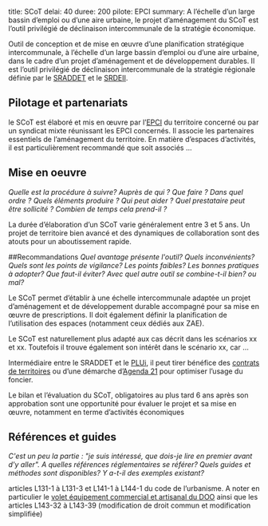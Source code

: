 title: SCoT
delai: 40
duree: 200
pilote: EPCI
summary: A l’échelle d’un large bassin d’emploi ou d’une aire urbaine, le projet d’aménagement du SCoT est l’outil privilégié de déclinaison intercommunale de la stratégie économique.

Outil de conception et de mise en œuvre d’une planification stratégique intercommunale, à l’échelle d’un large bassin d’emploi ou d’une aire urbaine, dans le cadre d’un projet d’aménagement et de développement durables. Il est l’outil privilégié de déclinaison intercommunale de la stratégie régionale définie par le [SRADDET](./SRADDET) et le [SRDEII](./SRDEII).

## Pilotage et partenariats
le SCoT est élaboré et mis en œuvre par l’[EPCI](./EPCI) du territoire concerné ou par un syndicat mixte réunissant les EPCI concernés. Il associe les partenaires essentiels de l’aménagement du territoire. En matière d’espaces d’activités, il est particulièrement recommandé que soit associés …

## Mise en oeuvre
_Quelle est la procédure à suivre? Auprès de qui ? Que faire ? Dans quel ordre ? Quels éléments produire ? Qui peut aider ? Quel prestataire peut être sollicité ? Combien de temps cela prend-il ?_

La durée d’élaboration d’un SCoT varie généralement entre 3 et 5 ans. Un projet de territoire bien avancé et des dynamiques de collaboration sont des atouts pour un aboutissement rapide.

##Recommandations
_Quel avantage présente l'outil? Quels inconvénients? Quels sont les points de vigilance? Les points faibles? Les bonnes pratiques à adopter? Que faut-il éviter? Avec quel autre outil se combine-t-il bien? ou mal?_

Le SCoT permet d’établir à une échelle intercommunale adaptée un projet d’aménagement et de développement durable accompagné pour sa mise en œuvre de prescriptions. Il doit également définir la planification de l’utilisation des espaces (notamment ceux dédiés aux ZAE).

Le SCoT est naturellement plus adapté aux cas décrit dans les scénarios xx et xx. Toutefois il trouve également son intérêt dans le scénario xx, car …

Intermédiaire entre le SRADDET et le [PLUi](../planification/PLUi), il peut tirer bénéfice des [contrats de territoires](./contrats_de_territoires) ou d’une démarche d’[Agenda 21](./agenda_21) pour optimiser l’usage du foncier.

Le bilan et l’évaluation du SCoT, obligatoires au plus tard 6 ans après son approbation sont une opportunité pour évaluer le projet et sa mise en œuvre, notamment en terme d’activités économiques

## Références et guides
_C'est un peu la partie : "je suis intéressé, que dois-je lire en premier avant d'y aller". A quelles références réglementaires se référer? Quels guides et méthodes sont disponibles? Y a-t-il des exemples existant?_

articles L131-1 à L131-3 et L141-1 à L144-1 du code de l’urbanisme. A noter en particulier le [volet équipement commercial et artisanal du DOO](./SCoT/DOO_volet_equipement_commercial_artisanal) ainsi que les articles L143-32 à L143-39 (modification de droit commun et modification simplifiée)
